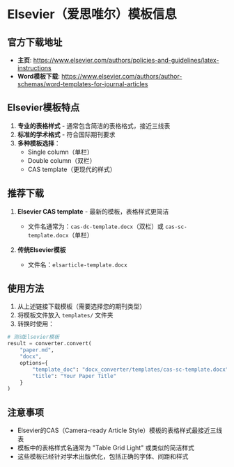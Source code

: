 # Elsevier（爱思唯尔）模板信息

## 官方下载地址
- **主页**: https://www.elsevier.com/authors/policies-and-guidelines/latex-instructions
- **Word模板下载**: https://www.elsevier.com/authors/author-schemas/word-templates-for-journal-articles

## Elsevier模板特点
1. **专业的表格样式** - 通常包含简洁的表格格式，接近三线表
2. **标准的学术格式** - 符合国际期刊要求
3. **多种模板选择**：
   - Single column（单栏）
   - Double column（双栏）
   - CAS template（更现代的样式）

## 推荐下载
1. **Elsevier CAS template** - 最新的模板，表格样式更简洁
   - 文件名通常为：`cas-dc-template.docx`（双栏）或 `cas-sc-template.docx`（单栏）

2. **传统Elsevier模板**
   - 文件名：`elsarticle-template.docx`

## 使用方法

1. 从上述链接下载模板（需要选择您的期刊类型）
2. 将模板文件放入 `templates/` 文件夹
3. 转换时使用：

```python
# 测试Elsevier模板
result = converter.convert(
    "paper.md",
    "docx",
    options={
        "template_doc": "docx_converter/templates/cas-sc-template.docx",
        "title": "Your Paper Title"
    }
)
```

## 注意事项
- Elsevier的CAS（Camera-ready Article Style）模板的表格样式最接近三线表
- 模板中的表格样式名通常为 "Table Grid Light" 或类似的简洁样式
- 这些模板已经针对学术出版优化，包括正确的字体、间距和样式